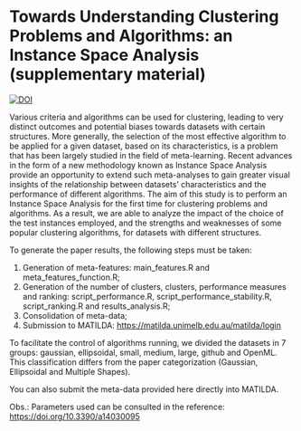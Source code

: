 # Towards Understanding Clustering Problems and Algorithms: an Instance Space Analysis (supplementary material)

<a href="https://doi.org/10.5281/zenodo.4647985"><img src="https://zenodo.org/badge/DOI/10.5281/zenodo.4647985.svg" alt="DOI"></a>

Various criteria and algorithms can be used for clustering, leading to very distinct outcomes and potential biases towards datasets with certain structures. More generally, the selection of the most effective algorithm to be applied for a given dataset, based on its characteristics, is a problem that has been largely studied in the field of meta-learning. Recent advances in the form of a new methodology known as Instance Space Analysis provide an opportunity to extend such meta-analyses to gain greater visual insights of the relationship between datasets’ characteristics and the performance of different algorithms. The aim of this study is to perform an Instance Space Analysis for the first time for clustering problems and algorithms. As a result, we are able to analyze the impact of the choice of the test instances employed, and the strengths and weaknesses of some popular clustering algorithms, for datasets with different structures. 

To generate the paper results, the following steps must be taken:

1) Generation of meta-features: main_features.R and meta_features_function.R;
2) Generation of the number of clusters, clusters, performance measures and ranking: script_performance.R, script_performance_stability.R, script_ranking.R and results_analysis.R;
3) Consolidation of meta-data;
4) Submission to MATILDA: https://matilda.unimelb.edu.au/matilda/login 

To facilitate the control of algorithms running, we divided the datasets in 7 groups: gaussian, ellipsoidal, small, medium, large, github and OpenML. This classification differs from the paper categorization (Gaussian, Ellipsoidal and Multiple Shapes).

You can also submit the meta-data provided here directly into MATILDA.

Obs.: Parameters used can be consulted in the reference: https://doi.org/10.3390/a14030095


